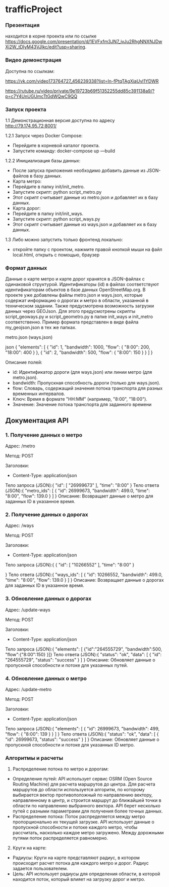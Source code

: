 # trafficProject

### Презентация

находится в корне проекта или по ссылке https://docs.google.com/presentation/d/1EVFxfm3JN7_ivJu2RhgNNXNJDwXi2W_tDIyM43VJlkc/edit?usp=sharing. 

### Видео демонстрация
Доступна по ссылкам:

https://vk.com/video173764727_456239338?list=ln-fPtqTAgXiaUvl1YDWR

https://rutube.ru/video/private/9e19723b69f51352255dd85c391138a9/?p=c7Y4UnUGUmcTtGdWQwC9QQ

### Запуск проекта

1.1 Демонстрационная версия доступна по адресу http://79.174.95.72:8001/

1.2.1 Запуск через Docker Compose:
  - Перейдите в корневой каталог проекта.
  - Запустите команду: docker-compose up —build

1.2.2 Инициализация базы данных:
  - После запуска приложения необходимо добавить данные из JSON-файлов в базу данных.
  - Карта метро:
   - Перейдите в папку init/init_metro.
   - Запустите скрипт: python script_metro.py 
   - Этот скрипт считывает данные из metro.json и добавляет их в базу данных.
  - Карта дорог:
   - Перейдите в папку init/init_ways.
   - Запустите скрипт: python script_ways.py
   - Этот скрипт считывает данные из ways.json и добавляет их в базу данных.

1.3 Либо можно запустить только фронтенд локально:
 - откройте папку с проектом, нажмите правой кнопкой мыши на файл local.html, открыть с помощью, браузер


### Формат данных

Данные о карте метро и карте дорог хранятся в JSON-файлах с одинаковой структурой.  Идентификаторы  (id)  в  файлах  соответствуют  идентификаторам  объектов  в  базе  данных  OpenStreetMap.org.
В проекте уже добавлены файлы metro.json и ways.json, которые содержат информацию о дорогах и метро в области, указанной в техническом задании. Также предусмотрена возможность загрузки данных через GEOJson. Для этого предусмотрены скрипты script_geoways.py и script_geometro.py в папке init_ways и init_metro соответственно. Пример формата представлен в виде файла my_geojson.json в тех же папках. 



metro.json (ways.json)

json
{
 "elements": [
  {
   "id": 1, 
   "bandwidth": 1000, 
   "flow": {
    "8:00": 200,
    "18:00": 400
   }
  },
  {
   "id": 2, 
   "bandwidth": 500, 
   "flow": {
    "8:00": 150
   }
  }
 ]
}

Описание полей:

- id: Идентификатор дороги (для ways.json) или линии метро (для metro.json).
- bandwidth: Пропускная способность дороги (только для ways.json).
- flow: Словарь, содержащий значения потока транспорта для разных временных интервалов. 
 - Ключ: Время в формате "HH:MM" (например, "8:00", "18:00").
 - Значение: Значение потока транспорта для заданного времени

## Документация API

### 1. Получение данных о метро

Адрес:  /metro

Метод:  POST

Заголовки:

* Content-Type: application/json

Тело запроса (JSON):{
  "id": [
    "26999673"
  ],
  "time": "8:00"
}
Тело ответа (JSON):{
    "metro_ids": [
        {
            "id": 26999673,
            "bandwidth": 499.0,
            "time": "8:00",
            "flow": 139.0
        }
    ]
}
Описание:  Возвращает данные о метро для заданных ID в указанное время.

### 2. Получение данных о дорогах

Адрес:  /ways

Метод:  POST

Заголовки:

* Content-Type: application/json

Тело запроса (JSON):{
{
  "id": [
    "10266552"
  ],
  "time": "8:00"
}

}
Тело ответа (JSON):{
    "ways_ids": [
        {
            "id": 10266552,
            "bandwidth": 499.0,
            "time": "8:00",
            "flow": 139.0
        }
    ]
}
Описание:  Возвращает данные о дорогах для заданных ID в указанное время.

### 3. Обновление данных о дорогах

Адрес:  /update-ways

Метод:  POST

Заголовки:

* Content-Type: application/json

Тело запроса (JSON):{
  "elements": [
    {"id":"264555729",
    "bandwidth":500,
    "flow":{"8:00":150}
    }]}
Тело ответа (JSON):{
    "status": "ok",
    "data": [
        {
            "id": "264555729",
            "status": "success"
        }
    ]
}
Описание: Обновляет данные о пропускной способности и потоке для указанных путей.

### 4. Обновление данных о метро

Адрес:  /update-metro

Метод:  POST

Заголовки:

* Content-Type: application/json

Тело запроса (JSON):{
    "elements": [
        {
            "id": 26999673,
            "bandwidth": 499,
            "flow": {
                "8:00": 139
            }
        }
    ]
}
Тело ответа (JSON):{
    "status": "ok",
    "data": [
        {
            "id": 26999673,
            "status": "success"
        }
    ]
}
Описание: Обновляет данные о пропускной способности и потоке для указанных ID метро.


### Алгоритмы и расчеты

1.  Распределение потока по метро и дорогам:

*   Определение путей:  API  использует сервис  OSRM  (Open Source Routing Machine) для расчета маршрутов до центра. Для расчета маршрутов до области используется алгоритм, по которому выбирается вектор противоположный по направлению вектору, направленному в центр, и строится маршрут до ближайшей точки в области по направлению выбранного вектора. API  берет несколько путей с разными параметрами для получения более точных данных.
*   Распределение потока:  Поток распределяется между метро пропорционально их текущей загрузке.  API  использует данные о пропускной способности и потоке каждого метро, чтобы рассчитать, насколько каждое метро загружено. Между дорожными путями поток распределяется равномерно.


2.  Круги на карте:

*   Радиусы:  Круги на карте представляют радиус, в котором происходит расчет потока для каждого метро и дорог.  Радиус задается пользователем.
*   Цель:  API  использует радиусы для определения области, в которой находится поток, который  влияет на загрузку дорог и метро.  
